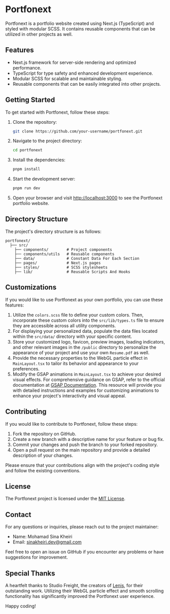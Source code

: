 # Portfonext

Portfonext is a portfolio website created using Next.js (TypeScript) and styled with modular SCSS. It contains reusable components that can be utilized in other projects as well.

## Features

- Next.js framework for server-side rendering and optimized performance.
- TypeScript for type safety and enhanced development experience.
- Modular SCSS for scalable and maintainable styling.
- Reusable components that can be easily integrated into other projects.

## Getting Started

To get started with Portfonext, follow these steps:

1. Clone the repository:

   ```bash
   git clone https://github.com/your-username/portfonext.git
   ```

2. Navigate to the project directory:

   ```bash
   cd portfonext
   ```

3. Install the dependencies:

   ```bash
   pnpm install
   ```

4. Start the development server:

   ```bash
   pnpm run dev
   ```

5. Open your browser and visit [http://localhost:3000](http://localhost:3000) to see the Portfonext portfolio website.

## Directory Structure

The project's directory structure is as follows:

```
portfonext/
  ├── src/
    ├── components/        # Project components
    ├── components/utils   # Reusable components
    ├── data/              # Constant Data For Each Section
    ├── pages/             # Next.js pages
    ├── styles/            # SCSS stylesheets
    ├── lib/               # Reusable Scripts And Hooks
```

## Customizations

If you would like to use Portfonext as your own portfolio, you can use these features:

1. Utilize the `colors.scss` file to define your custom colors. Then, incorporate these custom colors into the `src/lib/types.ts` file to ensure they are accessible across all utility components.
2. For displaying your personalized data, populate the data files located within the `src/data/` directory with your specific content.
3. Store your customized logo, favicon, preview images, loading indicators, and other relevant images in the `/public` directory to personalize the appearance of your project and use your own ```Resume.pdf``` as well.
4. Provide the necessary properties to the WebGL particle effect in ```MainLayout.tsx``` to tailor its behavior and appearance to your preferences.
5. Modify the GSAP animations in ```MainLayout.tsx``` to achieve your desired visual effects. For comprehensive guidance on GSAP, refer to the official documentation at [GSAP Documentation](https://gsap.com/docs/v3/). This resource will provide you with detailed instructions and examples for customizing animations to enhance your project's interactivity and visual appeal.

## Contributing

If you would like to contribute to Portfonext, follow these steps:

1. Fork the repository on GitHub.
2. Create a new branch with a descriptive name for your feature or bug fix.
3. Commit your changes and push the branch to your forked repository.
4. Open a pull request on the main repository and provide a detailed description of your changes.

Please ensure that your contributions align with the project's coding style and follow the existing conventions.

## License

The Portfonext project is licensed under the [MIT License](LICENSE).

## Contact

For any questions or inquiries, please reach out to the project maintainer:

- Name: Mohamad Sina Kheiri
- Email: sinakheiri.dev@gmail.com

Feel free to open an issue on GitHub if you encounter any problems or have suggestions for improvement.

## Special Thanks

A heartfelt thanks to Studio Freight, the creators of [Lenis](https://lenis.darkroom.engineering/), for their outstanding work. Utilizing their WebGL particle effect and smooth scrolling functionality has significantly improved the Portfonext user experience.

Happy coding!
